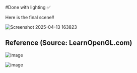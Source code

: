 #Done with lighting ✅

Here is the final scene!!

![Screenshot 2025-04-13 163823](https://github.com/user-attachments/assets/87c0c645-1490-4a7a-bb33-b792529cba22)



## Reference (Source: LearnOpenGL.com)
![image](https://github.com/user-attachments/assets/b758c98c-d26b-40c1-b33a-8db79cb90c9a)

![image](https://github.com/user-attachments/assets/a562d058-f6ab-4472-a950-1f564b824408)



